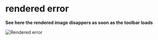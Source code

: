 # rendered error

**See here the rendered image disappers as soon as the toolbar loads**

![Rendered error](https://github.com/Sanjay0302/error-markmap-rendering-stackoverflow-help/assets/90672297/a62d1baa-169f-4d9e-b9e3-6ec2d683943a)
